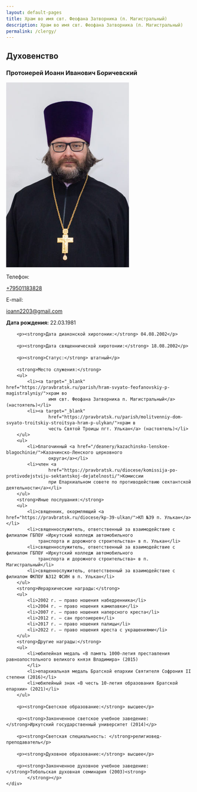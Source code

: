 ```yaml
---
layout: default-pages
title: Храм во имя свт. Феофана Затворника (п. Магистральный)
description: Храм во имя свт. Феофана Затворника (п. Магистральный)
permalink: /clergy/
---
```


<h2 class="body-header">Духовенство</h2>
<h3 class="name-clergy"> Протоиерей Иоанн Иванович Боричевский</h3>

<div class="container-clergy">
    <div class="container-clergy-img-contacts">
        <div class="container-clergy-img">
            <img src="assets/img/13_1.jpg" alt=" протоиерей Иоанн Иванович Боричевский">
        </div>
        <div class="container-clergy-contacts">
            <p>Телефон: </p><a href="tel:+79501183828">+79501183828</a> <br>
            <p>E-mail: </p><a href="mailto:ioann2203@gmail.com">ioann2203@gmail.com</a>
        </div>
    </div>
    <div class="container-clergy-content">
        <p><strong>Дата рождения:</strong> 22.03.1981</p>

        <p><strong>Дата диаконской хиротонии:</strong> 04.08.2002</p>

        <p><strong>Дата священнической хиротонии:</strong> 18.08.2002</p>

        <p><strong>Статус:</strong> штатный</p>

        <strong>Место служения:</strong>
        <ul>
            <li><a target="_blank" href="https://pravbratsk.ru/parish/hram-svyato-feofanovskiy-p-magistralyniy/">храм во
                    имя свт. Феофана Затворника п. Магистральный</a> (настоятель)</li>
            <li><a target="_blank"
                    href="https://pravbratsk.ru/parish/molitvenniy-dom-svyato-troitskiy-stroitsya-hram-p-ulykan/">храм в
                    честь Святой Троицы пгт. Улькан</a> (настоятель)</li>
        </ul>
        <ul>
            <li>благочинный <a href="/deanery/kazachinsko-lenskoe-blagochinie/">Казачинско-Ленского церковного
                    округа</a></li>
            <li>член <a
                    href="https://pravbratsk.ru/diocese/komissija-po-protivodejstviju-sektantskoj-dejatelnosti/">Комиссии
                    при Епархиальном совете по противодействию сектантской деятельности</a></li>
        </ul>
        <strong>Иные послушания:</strong>
        <ul>
            <li>священник, окормляющий <a href="https://pravbratsk.ru/diocese/kp-39-ulkan/">КП №39 п. Улькан</a></li>
            <li>священнослужитель, ответственный за взаимодействие с филиалом ГБПОУ «Иркутский колледж автомобильного
                транспорта и дорожного строительства» в п. Улькан</li>
            <li>священнослужитель, ответственный за взаимодействие с филиалом ГБПОУ «Иркутский колледж автомобильного
                транспорта и дорожного строительства» в п. Магистральный</li>
            <li>священнослужитель, ответственный за взаимодействие с филиалом ФКПОУ №312 ФСИН в п. Улькан</li>
        </ul>
        <strong>Иерархические награды:</strong>
        <ul>
            <li>2002 г. — право ношения набедренника</li>
            <li>2004 г. — право ношения камилавки</li>
            <li>2007 г. — право ношения наперсного креста</li>
            <li>2012 г. — сан протоиерея</li>
            <li>2017 г. — право ношения палицы</li>
            <li>2022 г. — право ношения креста с украшениями</li>
        </ul>
        <strong>Другие награды:</strong>
        <ul>
            <li>юбилейная медаль «В память 1000-летия преставления равноапостольного великого князя Владимира» (2015)
            </li>
            <li>епархиальная медаль Братской епархии Святителя Софрония II степени (2016)</li>
            <li>юбилейный знак «В честь 10-летия образования Братской епархии» (2021)</li>
        </ul>

        <p><strong>Светское образование:</strong> высшее</p>

        <p><strong>Законченное светское учебное заведение: </strong>Иркутский государственный университет (2014)</p>

        <p><strong>Светская специальность: </strong>религиовед-преподаватель</p>

        <p><strong>Духовное образование:</strong> высшее</p>

        <p><strong>Законченное духовное учебное заведение: </strong>Тобольская духовная семинария (2003)<strong>
            </strong></p>
    </div>
</div>